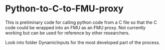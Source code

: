 # Python-to-C-to-FMU-proxy
This is preliminary code for calling python code from a C file so that the C code could be wrapped into an FMU as an FMU proxy. Not currently working but can be used for reference by other researchers. 

Look into folder DynamicInputs for the most developed part of the process. 
